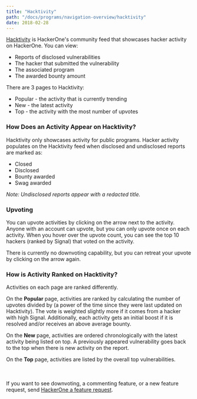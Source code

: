```yaml
---
title: "Hacktivity"
path: "/docs/programs/navigation-overview/hacktivity"
date: 2018-02-28
---
```


[Hacktivity](https://hackerone.com/hacktivity?sort_type=popular&filter=type%3Aall&page=1&range=forever) is HackerOne's community feed that showcases hacker activity on HackerOne. You can view:
* Reports of disclosed vulnerabilities 
* The hacker that submitted the vulnerability
* The associated program
* The awarded bounty amount

There are 3 pages to Hacktivity:
* Popular - the activity that is currently trending
* New - the latest activity
* Top - the activity with the most number of upvotes

### How Does an Activity Appear on Hacktivity?
Hacktivity only showcases activity for public programs. Hacker activity populates on the Hacktivity feed when disclosed and undisclosed reports are marked as:
* Closed
* Disclosed
* Bounty awarded
* Swag awarded

*Note: Undisclosed reports appear with a redacted title.* 

### Upvoting
You can upvote activities by clicking on the arrow next to the activity. Anyone with an account can upvote, but you can only upvote once on each activity. When you hover over the upvote count, you can see the top 10 hackers (ranked by Signal) that voted on the activity. 

There is currently no downvoting capability, but you can retreat your upvote by clicking on the arrow again. 

### How is Activity Ranked on Hacktivity?
Activities on each page are ranked differently. 

On the **Popular** page, activities are ranked by calculating the number of upvotes divided by (a power of the time since they were last updated on Hacktivity). The vote is weighted slightly more if it comes from a hacker with high Signal. Additionally, each activity gets an initial boost if it is resolved and/or receives an above average bounty. 

On the **New** page, activities are ordered chronologically with the latest activity being listed on top. A previously appeared vulnerability goes back to the top when there is new activity on the report. 

On the **Top** page, activities are listed by the overall top vulnerabilities. 


<br><br>If you want to see downvoting, a commenting feature, or a new feature request, send [HackerOne a feature request](mailto:feedback@hackerone.com).
